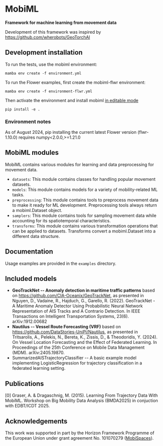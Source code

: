 # MobiML

**Framework for machine learning from movement data**

Development of this framework was inspired by https://github.com/wherobots/GeoTorchAI


## Development installation 

To run the tests, use the mobiml environment:

```
mamba env create -f environment.yml
```

To run the Flower examples, first create the mobiml-flwr environment:

```
mamba env create -f environment-flwr.yml
```

Then activate the environment and install mobiml [in editable mode](https://pip-python3.readthedocs.io/en/latest/reference/pip_install.html#editable-installs)

```shell
pip install -e .
```


### Environment notes

As of August 2024, pip installing the current latest Flower version (flwr-1.10.0) requires numpy<2.0.0,>=1.21.0


## MobiML modules

MobiML contains various modules for learning and data preprocessing for movement data. 

* `datasets`: This module contains classes for handling popular movement datasets.
* `models`: This module contains models for a variety of mobility-related ML tasks.
* `preprocessing`: This module contains tools to preprocess movement data to make it ready for ML development. Preprocessing tools always return a mobiml.Dataset object. 
* `samplers`: This module contains tools for sampling movement data while accounting for its spatiotemporal characteristics. 
* `transforms`: This module contains various transformation operations that can be applied to datasets. Transforms convert a mobiml.Dataset into a different data structure. 


## Documentation

Usage examples are provided in the `examples` directory. 


## Included models

* **GeoTrackNet -- Anomaly detection in maritime traffic patterns** based on https://github.com/CIA-Oceanix/GeoTrackNet, as presented in Nguyen, D., Vadaine, R., Hajduch, G., Garello, R. (2022). GeoTrackNet - A Maritime Anomaly Detector Using Probabilistic Neural Network Representation of AIS Tracks and A Contrario Detection. In IEEE Transactions on Intelligent Transportation Systems, 23(6). arXiv:1912.00682
* **Nautilus -- Vessel Route Forecasting (VRF)** based on https://github.com/DataStories-UniPi/Nautilus, as presented in Tritsarolis, A., Pelekis, N., Bereta, K., Zissis, D., & Theodoridis, Y. (2024). On Vessel Location Forecasting and the Effect of Federated Learning. In Proceedings of the 25th Conference on Mobile Data Management (MDM). arXiv:2405.19870.
* SummarizedAISTrajectoryClassifier -- A basic example model implementing LogisticRegression for trajectory classification in a federated learning setting.


## Publications

[0] Graser, A. & Dragaschnig, M. (2015). Learning From Trajectory Data With MobiML. Workshop on Big Mobility Data Analysis (BMDA2025) in conjuction with EDBT/ICDT 2025.


## Acknowledgements

This work was supported in part by the Horizon Framework Programme of the European Union under grant agreement No. 101070279 ([MobiSpaces](https://mobispaces.eu)). 
